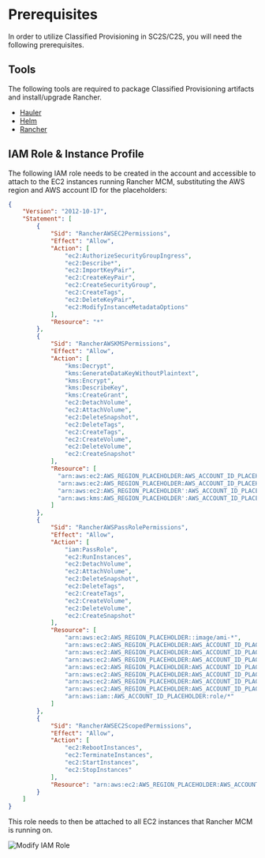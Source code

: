 # Prerequisites

In order to utilize Classified Provisioning in SC2S/C2S, you will need the following prerequisites.

## Tools

The following tools are required to package Classified Provisioning artifacts and install/upgrade Rancher.

- [Hauler](https://rancherfederal.github.io/hauler-docs/docs/introduction/install)
- [Helm](https://helm.sh/docs/intro/install)
- [Rancher](https://ranchermanager.docs.rancher.com/getting-started/installation-and-upgrade)

## IAM Role & Instance Profile

The following IAM role needs to be created in the account and accessible to attach to the EC2 instances running Rancher MCM, substituting the AWS region and AWS account ID for the placeholders:

```json
{
    "Version": "2012-10-17",
    "Statement": [
        {
            "Sid": "RancherAWSEC2Permissions",
            "Effect": "Allow",
            "Action": [
                "ec2:AuthorizeSecurityGroupIngress",
                "ec2:Describe*",
                "ec2:ImportKeyPair",
                "ec2:CreateKeyPair",
                "ec2:CreateSecurityGroup",
                "ec2:CreateTags",
                "ec2:DeleteKeyPair",
                "ec2:ModifyInstanceMetadataOptions"
            ],
            "Resource": "*"
        },
        {
            "Sid": "RancherAWSKMSPermissions",
            "Effect": "Allow",
            "Action": [
                "kms:Decrypt",
                "kms:GenerateDataKeyWithoutPlaintext",
                "kms:Encrypt",
                "kms:DescribeKey",
                "kms:CreateGrant",
                "ec2:DetachVolume",
                "ec2:AttachVolume",
                "ec2:DeleteSnapshot",
                "ec2:DeleteTags",
                "ec2:CreateTags",
                "ec2:CreateVolume",
                "ec2:DeleteVolume",
                "ec2:CreateSnapshot"
            ],
            "Resource": [
              "arn:aws:ec2:AWS_REGION_PLACEHOLDER:AWS_ACCOUNT_ID_PLACEHOLDER:volume/*",
              "arn:aws:ec2:AWS_REGION_PLACEHOLDER:AWS_ACCOUNT_ID_PLACEHOLDER:instance/*",
              "arn:aws:ec2:AWS_REGION_PLACEHOLDER':AWS_ACCOUNT_ID_PLACEHOLDER:snapshot/*",
              "arn:aws:kms:AWS_REGION_PLACEHOLDER':AWS_ACCOUNT_ID_PLACEHOLDER:key/*"
            ]
        },
        {
            "Sid": "RancherAWSPassRolePermissions",
            "Effect": "Allow",
            "Action": [
				"iam:PassRole",
				"ec2:RunInstances",
				"ec2:DetachVolume",
				"ec2:AttachVolume",
				"ec2:DeleteSnapshot",
				"ec2:DeleteTags",
				"ec2:CreateTags",
				"ec2:CreateVolume",
				"ec2:DeleteVolume",
				"ec2:CreateSnapshot"
            ],
            "Resource": [
                "arn:aws:ec2:AWS_REGION_PLACEHOLDER::image/ami-*",
                "arn:aws:ec2:AWS_REGION_PLACEHOLDER:AWS_ACCOUNT_ID_PLACEHOLDER:instance/*",
                "arn:aws:ec2:AWS_REGION_PLACEHOLDER:AWS_ACCOUNT_ID_PLACEHOLDER:placement-group/*",
                "arn:aws:ec2:AWS_REGION_PLACEHOLDER:AWS_ACCOUNT_ID_PLACEHOLDER:volume/*",
                "arn:aws:ec2:AWS_REGION_PLACEHOLDER:AWS_ACCOUNT_ID_PLACEHOLDER:subnet/*",
                "arn:aws:ec2:AWS_REGION_PLACEHOLDER:AWS_ACCOUNT_ID_PLACEHOLDER:key-pair/*",
                "arn:aws:ec2:AWS_REGION_PLACEHOLDER:AWS_ACCOUNT_ID_PLACEHOLDER:network-interface/*",
                "arn:aws:ec2:AWS_REGION_PLACEHOLDER:AWS_ACCOUNT_ID_PLACEHOLDER:security-group/*",
                "arn:aws:iam::AWS_ACCOUNT_ID_PLACEHOLDER:role/*"
            ]
        },
        {
            "Sid": "RancherAWSEC2ScopedPermissions",
            "Effect": "Allow",
            "Action": [
                "ec2:RebootInstances",
                "ec2:TerminateInstances",
                "ec2:StartInstances",
                "ec2:StopInstances"
            ],
            "Resource": "arn:aws:ec2:AWS_REGION_PLACEHOLDER:AWS_ACCOUNT_ID_PLACEHOLDER:instance/*"
        }
    ]
}
```

This role needs to then be attached to all EC2 instances that Rancher MCM is running on.

![Modify IAM Role](/img/classified-provisioning/modify-iam-role.png)